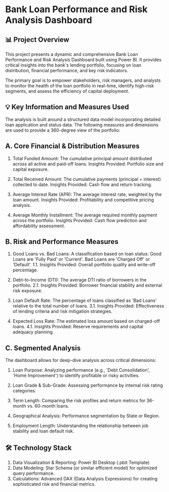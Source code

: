 # Bank Loan Performance and Risk Analysis Dashboard
## 📊 Project Overview
This project presents a dynamic and comprehensive Bank Loan Performance and Risk Analysis Dashboard built using Power BI. It provides critical insights into the bank's lending portfolio, focusing on loan distribution, financial performance, and key risk indicators.

The primary goal is to empower stakeholders, risk managers, and analysts to monitor the health of the loan portfolio in real-time, identify high-risk segments, and assess the efficiency of capital deployment.

## 💡 Key Information and Measures Used
The analysis is built around a structured data model incorporating detailed loan application and status data. The following measures and dimensions are used to provide a 360-degree view of the portfolio:

## A. Core Financial & Distribution Measures
1. Total Funded Amount: The cumulative principal amount distributed across all active and paid-off loans.
   Insights Provided: Portfolio size and capital exposure.

2. Total Received Amount: The cumulative payments (principal + interest) collected to date.
   Insights Provided: Cash flow and return tracking.

3. Average Interest Rate (APR): The average interest rate, weighted by the loan amount.
   Insights Provided: Profitability and competitive pricing analysis.

4. Average Monthly Installment: The average required monthly payment across the portfolio.
   Insights Provided: Cash flow prediction and affordability assessment.

## B. Risk and Performance Measures
1. Good Loans vs. Bad Loans: A classification based on loan status: Good Loans are 'Fully Paid' or 'Current'. Bad Loans are 'Charged Off' or 'Default'.
1.1. Insights Provided: Overall portfolio quality and write-off percentage.

2. Debt-to-Income (DTI): The average DTI ratio of borrowers in the portfolio.
2.1. Insights Provided: Borrower financial stability and external risk exposure.

3. Loan Default Rate: The percentage of loans classified as 'Bad Loans' relative to the total number of loans.
3.1. Insights Provided: Effectiveness of lending criteria and risk mitigation strategies.

4. Expected Loss Rate: The estimated loss amount based on charged-off loans.
4.1. Insights Provided: Reserve requirements and capital adequacy planning.

## C. Segmented Analysis
The dashboard allows for deep-dive analysis across critical dimensions:

1. Loan Purpose: Analyzing performance (e.g., 'Debt Consolidation', 'Home Improvement') to identify profitable or risky activities.

2. Loan Grade & Sub-Grade: Assessing performance by internal risk rating categories.

3. Term Length: Comparing the risk profiles and return metrics for 36-month vs. 60-month loans.

4. Geographical Analysis: Performance segmentation by State or Region.

5. Employment Length: Understanding the relationship between job stability and loan default risk.

## 🛠️ Technology Stack
1. Data Visualization & Reporting: Power BI Desktop (.pbit Template)
2. Data Modeling: Star Schema (or similar efficient model) for optimized query performance.
3. Calculations: Advanced DAX (Data Analysis Expressions) for creating sophisticated risk and financial metrics.
